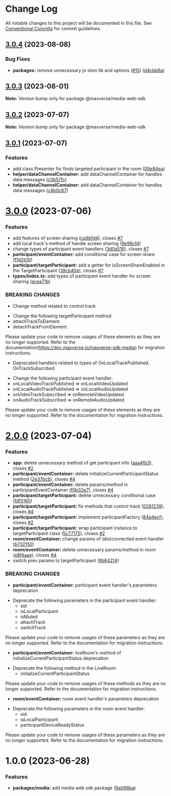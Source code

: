 # Change Log

All notable changes to this project will be documented in this file.
See [Conventional Commits](https://conventionalcommits.org) for commit guidelines.

## [3.0.4](https://github.com/maxverse-dev/maxverse-web-sdk/compare/@maxverse/media-web-sdk@3.0.3...@maxverse/media-web-sdk@3.0.4) (2023-08-08)


### Bug Fixes

* **packages:** remove unnecessary js-dom lib and options ([#15](https://github.com/maxverse-dev/maxverse-web-sdk/issues/15)) ([d4cbb6a](https://github.com/maxverse-dev/maxverse-web-sdk/commit/d4cbb6a7a52ff07980bf06252e193fdc9fd0b29a))





## [3.0.3](https://github.com/maxverse-dev/maxverse-web-sdk/compare/@maxverse/media-web-sdk@3.0.2...@maxverse/media-web-sdk@3.0.3) (2023-08-01)

**Note:** Version bump only for package @maxverse/media-web-sdk





## [3.0.2](https://github.com/maxverse-dev/maxverse-web-sdk/compare/@maxverse/media-web-sdk@3.0.1...@maxverse/media-web-sdk@3.0.2) (2023-07-07)

**Note:** Version bump only for package @maxverse/media-web-sdk





## [3.0.1](https://github.com/maxst-fe/maxverse-web-sdk/compare/@maxverse/media-web-sdk@3.0.0...@maxverse/media-web-sdk@3.0.1) (2023-07-07)


### Features

* add class Presenter for finds targeted participant in the room ([09e84ea](https://github.com/maxst-fe/maxverse-web-sdk/commit/09e84ea01aae8591f720b93f19bde780a92d5a08))
* **helper/dataChannelContainer:** add dataChannelContainer for handles data messages ([c0b57fc](https://github.com/maxst-fe/maxverse-web-sdk/commit/c0b57fc85df0238b6b3508c94033d8610c25d4b3))
* **helper/dataChannelContainer:** add dataChannelContainer for handles data messages ([c4b0c67](https://github.com/maxst-fe/maxverse-web-sdk/commit/c4b0c674c6be67408471291de96f6797aa7584be))





# [3.0.0](https://github.com/maxst-fe/maxverse-web-sdk/compare/@maxverse/media-web-sdk@2.0.0...@maxverse/media-web-sdk@3.0.0) (2023-07-06)


### Features

* add features of screen sharing ([ca9bfd4](https://github.com/maxst-fe/maxverse-web-sdk/commit/ca9bfd4e0e2fb3f2a1f7a14beaf7720a9e7e259c)), closes [#7](https://github.com/maxst-fe/maxverse-web-sdk/issues/7)
* add local track's  method of handle screen sharing ([9e98cf4](https://github.com/maxst-fe/maxverse-web-sdk/commit/9e98cf4ca2321df928ad79802068801729a1c607))
* change types of participant event handlers ([3d0a516](https://github.com/maxst-fe/maxverse-web-sdk/commit/3d0a516d350800e1ecdbbdd57335b18aaae6201e)), closes [#7](https://github.com/maxst-fe/maxverse-web-sdk/issues/7)
* **participant/eventContainer:** add conditional case for screen share ([f1d2b10](https://github.com/maxst-fe/maxverse-web-sdk/commit/f1d2b105935c233e429baaa973f7baaa3b86da65))
* **participant/targetParticipant:** add a getter for isScreenShareEnabled in the TargetParticipant ([39cb40e](https://github.com/maxst-fe/maxverse-web-sdk/commit/39cb40e4bb205514454c03c14fb8abb003ecec3e)), closes [#7](https://github.com/maxst-fe/maxverse-web-sdk/issues/7)
* **types/index.ts:** add types of participant event handler for screen sharing ([acea71b](https://github.com/maxst-fe/maxverse-web-sdk/commit/acea71b45d924e880c972b8112efca67c4da83bf))


### BREAKING CHANGES

* Change method related to control track

- Change the following targetParticipant method
 - attachTrackToElement
 - detachTrackFromElement

Please update your code to remove usages of these elements as they are no longer supported.
Refer to the documentation(https://doc.maxverse.io/maxverse-sdk-media) for migration instructions.
* Deprecated handlers related to types of OnLocalTrackPublished, OnTrackSubscribed

- Change the following participant event handler:
 - onLocalVideoTrackPublished => onLocalVideoUpdated
 - onLocalAudioTrackPublished => onLocalAudioUpdated
 - onVideoTrackSubscribed => onRemoteVideoUpdated
 - onAudioTrackSubscribed => onRemoteAudioUpdated

Please update your code to remove usages of these elements  as they are no longer supported.
Refer to the documentation for migration instructions.





# [2.0.0](https://github.com/maxst-fe/maxverse-web-sdk/compare/@maxverse/media-web-sdk@1.0.0...@maxverse/media-web-sdk@2.0.0) (2023-07-04)


### Features

* **app:** delete unnecessary method of get participant info ([aaa4fb3](https://github.com/maxst-fe/maxverse-web-sdk/commit/aaa4fb35057426563184e407bee44094c66e7e4a)), closes [#2](https://github.com/maxst-fe/maxverse-web-sdk/issues/2)
* **participant/eventContainer:** delete initializeCurrentParticipantStatus method ([2e37bcb](https://github.com/maxst-fe/maxverse-web-sdk/commit/2e37bcba35fe65e77546eba1f72240d717b19657)), closes [#4](https://github.com/maxst-fe/maxverse-web-sdk/issues/4)
* **participant/eventContainer:** delete params/method in participantEventContainer ([f0b32e7](https://github.com/maxst-fe/maxverse-web-sdk/commit/f0b32e7adea1b4c9c780f7401f0a24912b91a791)), closes [#4](https://github.com/maxst-fe/maxverse-web-sdk/issues/4)
* **participant/targetParticipant:** delete unnecessary conditional case ([fdf5160](https://github.com/maxst-fe/maxverse-web-sdk/commit/fdf5160ba2589be500eb3b6af5364905fe4efc03))
* **participant/targetParticipant:** fix methods that control track ([0281239](https://github.com/maxst-fe/maxverse-web-sdk/commit/0281239fe588f9e1f06d9eab7ecd0e162ddbb4fd)), closes [#4](https://github.com/maxst-fe/maxverse-web-sdk/issues/4)
* **participant/targetParticipant:** implement participantFactory ([84a4ecf](https://github.com/maxst-fe/maxverse-web-sdk/commit/84a4ecf3beaf7cef707bf495abfa103608a114a3)), closes [#2](https://github.com/maxst-fe/maxverse-web-sdk/issues/2)
* **participant/targetParticipant:** wrap participant instance to targetParticipant class ([5c77175](https://github.com/maxst-fe/maxverse-web-sdk/commit/5c7717577a398109fbf239e553c4fd0ac1f87697)), closes [#2](https://github.com/maxst-fe/maxverse-web-sdk/issues/2)
* **room/eventContainer:** change params of (dis)connected event handler ([b732150](https://github.com/maxst-fe/maxverse-web-sdk/commit/b732150a1cf9e0ba49dfd784e159747e9cf2cc34))
* **room/eventContainer:** delete unnecessary params/method in room ([e8f4aae](https://github.com/maxst-fe/maxverse-web-sdk/commit/e8f4aae277091034088a77784799ed73d309f0fd)), closes [#4](https://github.com/maxst-fe/maxverse-web-sdk/issues/4)
* switch prev params to targetParticipant ([9b64214](https://github.com/maxst-fe/maxverse-web-sdk/commit/9b64214f5dad8a0ce31fd792f57e6acd22874f46))


### BREAKING CHANGES

* **participant/eventContainer:** participant event handler's parameters deprecation

- Deprecate the following parameters in the participant event handler:
  - sid
  - isLocalParticipant
  - isMuted
  - attachTrack
  - switchTrack

Please update your code to remove usages of these parameters as they are no longer supported.
Refer to the documentation for migration instructions.
* **participant/eventContainer:** liveRoom's method of initializeCurrentParticipantStatus deprecation

 - Deprecate the following method in the LiveRoom:
      -  initializeCurrentParticipantStatus

Please update your code to remove usages of these methods as they are no longer supported.
Refer to the documentation for migration instructions.
* **room/eventContainer:** room event handler's parameters deprecation

- Deprecate the following parameters in the room event handler:
  -  sid
  -  isLocalParticipant
  -  participantDeviceReadyStatus

Please update your code to remove usages of these parameters as they are no longer supported.
Refer to the documentation for migration instructions.





# 1.0.0 (2023-06-28)


### Features

* **packages/media:** add media web sdk package ([9a068ba](https://github.com/maxst-fe/maxverse-web-sdk/commit/9a068bab6aa72faa1ced01025ea57177a79b83db))
